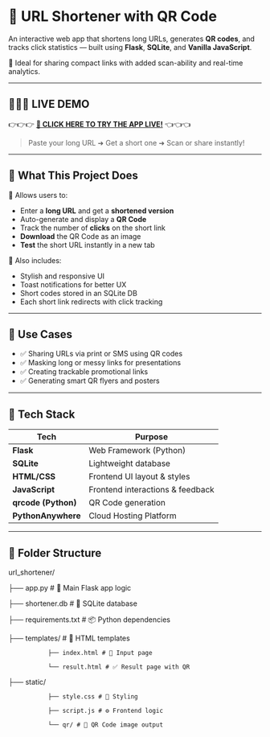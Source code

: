 # 🔗 URL Shortener with QR Code

An interactive web app that shortens long URLs, generates **QR codes**, and tracks click statistics — built using **Flask**, **SQLite**, and **Vanilla JavaScript**.

🧠 Ideal for sharing compact links with added scan-ability and real-time analytics.

---

## 🚀🚀🚀 LIVE DEMO

👉👉👉 **[🔗 CLICK HERE TO TRY THE APP LIVE!](https://vikasravuru.pythonanywhere.com)** 👈👈👈

> Paste your long URL ➜ Get a short one ➜ Scan or share instantly!

---

## 🎯 What This Project Does

🔹 Allows users to:

- Enter a **long URL** and get a **shortened version**
- Auto-generate and display a **QR Code**
- Track the number of **clicks** on the short link
- **Download** the QR Code as an image
- **Test** the short URL instantly in a new tab

🔹 Also includes:

- Stylish and responsive UI
- Toast notifications for better UX
- Short codes stored in an SQLite DB
- Each short link redirects with click tracking

---

## 💼 Use Cases

- ✅ Sharing URLs via print or SMS using QR codes
- ✅ Masking long or messy links for presentations
- ✅ Creating trackable promotional links
- ✅ Generating smart QR flyers and posters

---

## 🧱 Tech Stack

| Tech              | Purpose                              |
|------------------|---------------------------------------|
| **Flask**         | Web Framework (Python)               |
| **SQLite**        | Lightweight database                 |
| **HTML/CSS**      | Frontend UI layout & styles          |
| **JavaScript**    | Frontend interactions & feedback     |
| **qrcode (Python)**| QR Code generation                  |
| **PythonAnywhere**| Cloud Hosting Platform               |

---

## 🧩 Folder Structure

url_shortener/

├── app.py # 🚀 Main Flask app logic

├── shortener.db # 🧱 SQLite database

├── requirements.txt # 📦 Python dependencies

├── templates/ # 🧾 HTML templates

               ├── index.html # 🔗 Input page

               └── result.html # ✅ Result page with QR
  
├── static/

               ├── style.css # 💅 Styling

               ├── script.js # ⚙️ Frontend logic

               └── qr/ # 📁 QR Code image output

